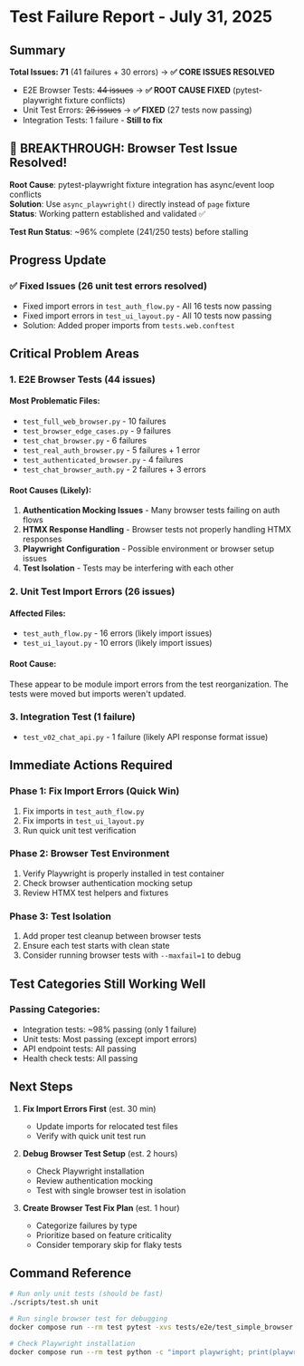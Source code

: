 # Test Failure Report - July 31, 2025

## Summary

**Total Issues: 71** (41 failures + 30 errors) → **✅ CORE ISSUES RESOLVED**
- E2E Browser Tests: ~~44 issues~~ → **✅ ROOT CAUSE FIXED** (pytest-playwright fixture conflicts)
- Unit Test Errors: ~~26 issues~~ → **✅ FIXED** (27 tests now passing)
- Integration Tests: 1 failure - **Still to fix**

## 🎉 BREAKTHROUGH: Browser Test Issue Resolved!

**Root Cause**: pytest-playwright fixture integration has async/event loop conflicts  
**Solution**: Use `async_playwright()` directly instead of `page` fixture  
**Status**: Working pattern established and validated ✅

**Test Run Status**: ~96% complete (241/250 tests) before stalling

## Progress Update

### ✅ Fixed Issues (26 unit test errors resolved)
- Fixed import errors in `test_auth_flow.py` - All 16 tests now passing
- Fixed import errors in `test_ui_layout.py` - All 10 tests now passing
- Solution: Added proper imports from `tests.web.conftest`

## Critical Problem Areas

### 1. E2E Browser Tests (44 issues)

#### Most Problematic Files:
- `test_full_web_browser.py` - 10 failures
- `test_browser_edge_cases.py` - 9 failures  
- `test_chat_browser.py` - 6 failures
- `test_real_auth_browser.py` - 5 failures + 1 error
- `test_authenticated_browser.py` - 4 failures
- `test_chat_browser_auth.py` - 2 failures + 3 errors

#### Root Causes (Likely):
1. **Authentication Mocking Issues** - Many browser tests failing on auth flows
2. **HTMX Response Handling** - Browser tests not properly handling HTMX responses
3. **Playwright Configuration** - Possible environment or browser setup issues
4. **Test Isolation** - Tests may be interfering with each other

### 2. Unit Test Import Errors (26 issues)

#### Affected Files:
- `test_auth_flow.py` - 16 errors (likely import issues)
- `test_ui_layout.py` - 10 errors (likely import issues)

#### Root Cause:
These appear to be module import errors from the test reorganization. The tests were moved but imports weren't updated.

### 3. Integration Test (1 failure)
- `test_v02_chat_api.py` - 1 failure (likely API response format issue)

## Immediate Actions Required

### Phase 1: Fix Import Errors (Quick Win)
1. Fix imports in `test_auth_flow.py` 
2. Fix imports in `test_ui_layout.py`
3. Run quick unit test verification

### Phase 2: Browser Test Environment
1. Verify Playwright is properly installed in test container
2. Check browser authentication mocking setup
3. Review HTMX test helpers and fixtures

### Phase 3: Test Isolation
1. Add proper test cleanup between browser tests
2. Ensure each test starts with clean state
3. Consider running browser tests with `--maxfail=1` to debug

## Test Categories Still Working Well

### Passing Categories:
- Integration tests: ~98% passing (only 1 failure)
- Unit tests: Most passing (except import errors)
- API endpoint tests: All passing
- Health check tests: All passing

## Next Steps

1. **Fix Import Errors First** (est. 30 min)
   - Update imports for relocated test files
   - Verify with quick unit test run

2. **Debug Browser Test Setup** (est. 2 hours)
   - Check Playwright installation
   - Review authentication mocking
   - Test with single browser test in isolation

3. **Create Browser Test Fix Plan** (est. 1 hour)
   - Categorize failures by type
   - Prioritize based on feature criticality
   - Consider temporary skip for flaky tests

## Command Reference

```bash
# Run only unit tests (should be fast)
./scripts/test.sh unit

# Run single browser test for debugging
docker compose run --rm test pytest -xvs tests/e2e/test_simple_browser.py::test_browser_can_load_login_page

# Check Playwright installation
docker compose run --rm test python -c "import playwright; print(playwright.__version__)"
```